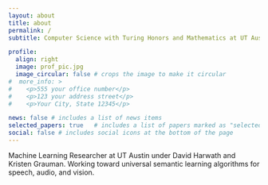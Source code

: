 ```yaml
---
layout: about
title: about
permalink: /
subtitle: Computer Science with Turing Honors and Mathematics at UT Austin

profile:
  align: right
  image: prof_pic.jpg
  image_circular: false # crops the image to make it circular
#  more_info: >
#    <p>555 your office number</p>
#    <p>123 your address street</p>
#    <p>Your City, State 12345</p>

news: false # includes a list of news items
selected_papers: true   # includes a list of papers marked as "selected={true}"
social: false # includes social icons at the bottom of the page
---
```


Machine Learning Researcher at UT Austin under David Harwath and Kristen Grauman. Working toward universal semantic learning algorithms for speech, audio, and vision.
